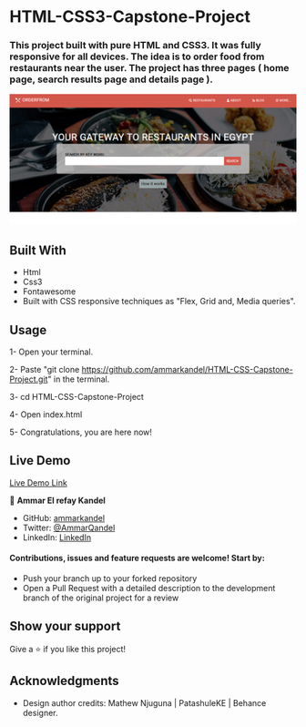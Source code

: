 # HTML-CSS3-Capstone-Project

### This project built with pure HTML and CSS3. It was fully responsive for all devices. The idea is to order food from restaurants near the user. The project has three pages ( home page, search results page and details page ).

![screenshot](images/img.png)

## Built With

- Html
- Css3
- Fontawesome
- Built with CSS responsive techniques as "Flex, Grid and, Media queries".

## Usage

1- Open your terminal.

2- Paste "git clone https://github.com/ammarkandel/HTML-CSS-Capstone-Project.git" in the terminal.

3- cd HTML-CSS-Capstone-Project

4- Open index.html

5- Congratulations, you are here now!

## Live Demo

[Live Demo Link](https://ammarkandel.github.io/HTML-CSS-Capstone-Project/)

👤 **Ammar El refay Kandel**

- GitHub: [ammarkandel](https://github.com/ammarkandel)
- Twitter: [@AmmarQandel](https://twitter.com/AmmarQandel)
- LinkedIn: [LinkedIn](https://www.linkedin.com/in/ammar-kandel-7b4100193/)

#### Contributions, issues and feature requests are welcome! Start by:

- Push your branch up to your forked repository
- Open a Pull Request with a detailed description to the development branch of the original project for a review

## Show your support

Give a ⭐️ if you like this project!

## Acknowledgments

- Design author credits: Mathew Njuguna | PatashuleKE | Behance designer.
